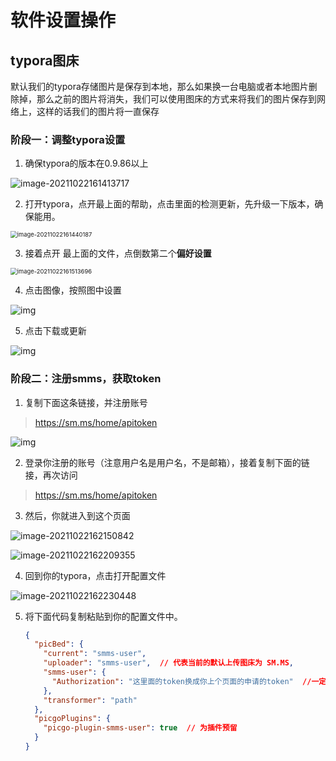 # 软件设置操作

## typora图床

默认我们的typora存储图片是保存到本地，那么如果换一台电脑或者本地图片删除掉，那么之前的图片将消失，我们可以使用图床的方式来将我们的图片保存到网络上，这样的话我们的图片将一直保存

### 阶段一：调整typora设置

1. 确保typora的版本在0.9.86以上

![image-20211022161413717](https://i.loli.net/2021/10/22/P2XgWzFjElKr6b5.png)

2. 打开typora，点开最上面的帮助，点击里面的检测更新，先升级一下版本，确保能用。

<img src="https://i.loli.net/2021/10/22/F9YGpmwbP8Zucs4.png" alt="image-20211022161440187" style="zoom: 67%;" />

3. 接着点开 最上面的文件，点倒数第二个**偏好设置**

<img src="C:\Users\Administrator\AppData\Roaming\Typora\typora-user-images\image-20211022161513696.png" alt="image-20211022161513696" style="zoom: 67%;" />

4. 点击图像，按照图中设置

![img](https://pic3.zhimg.com/80/v2-2f7c965687ee0689ced4a80a608599be_720w.jpg)

5. 点击下载或更新

![img](https://pic4.zhimg.com/80/v2-7c8667baf9a9461fca921fd3ae797013_720w.jpg)

### 阶段二：注册smms，获取token

1. 复制下面这条链接，并注册账号

> https://sm.ms/home/apitoken

![img](https://pic3.zhimg.com/80/v2-7648d13050e5df30d974dcef84b90ef2_720w.jpg)

2. 登录你注册的账号（注意用户名是用户名，不是邮箱），接着复制下面的链接，再次访问

> https://sm.ms/home/apitoken

3. 然后，你就进入到这个页面

![image-20211022162150842](https://i.loli.net/2021/10/22/4Y6Mk9J2elK8VqF.png)

![image-20211022162209355](https://i.loli.net/2021/10/22/vGWbRrdiqIxthTN.png)

4. 回到你的typora，点击打开配置文件

![image-20211022162230448](https://i.loli.net/2021/10/22/cl25A9LUbteE73r.png)

5. 将下面代码复制粘贴到你的配置文件中。

   ```json
   {
     "picBed": {
       "current": "smms-user",
       "uploader": "smms-user",  // 代表当前的默认上传图床为 SM.MS,
       "smms-user": {
         "Authorization": "这里面的token换成你上个页面的申请的token"  //一定要换
       },
       "transformer": "path"
     },
     "picgoPlugins": {
       "picgo-plugin-smms-user": true  // 为插件预留
     }
   }
   ```
   
   